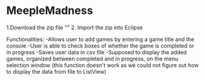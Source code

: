 # MeepleMadness

1.Download the zip file ""
2. Import the zip into Eclipse

Functionalities:
-Allows user to add games by entering a game title and the console
-User is able to check boxes of whether the game is completed or in progress
-Saves user data in csv file
-Supposed to display the added games, organized between completed and in progress, on the menu selection window 
(this function doesn't work as we could not figure out how to display the data from file to ListView)
